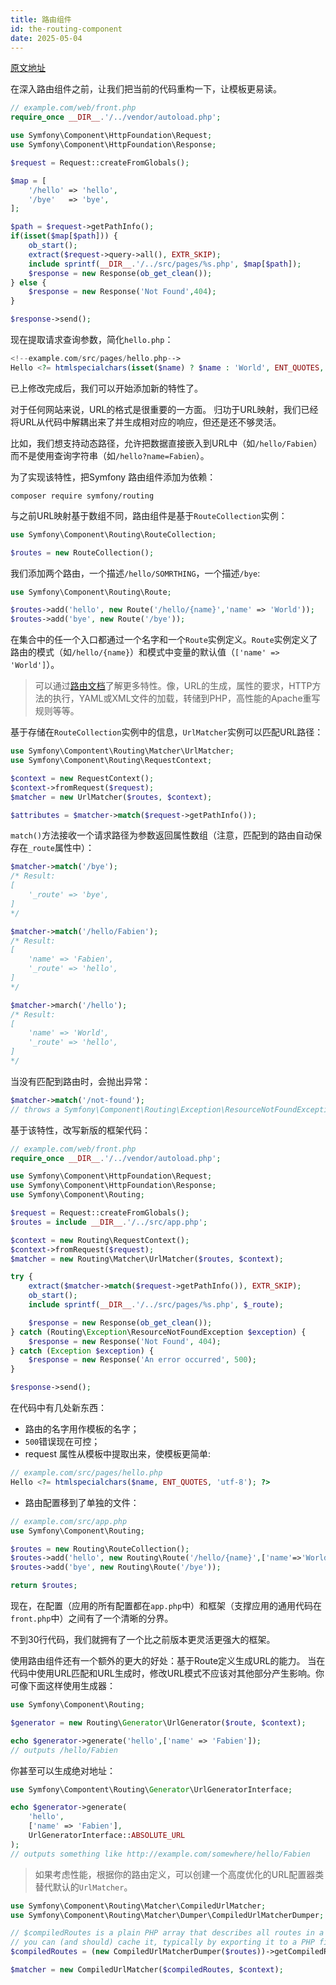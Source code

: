 ```yaml
---
title: 路由组件
id: the-routing-component
date: 2025-05-04
---
```


[原文地址](https://symfony.com/doc/5.x/create_framework/routing.html)

在深入路由组件之前，让我们把当前的代码重构一下，让模板更易读。

```php
// example.com/web/front.php
require_once __DIR__.'/../vendor/autoload.php';

use Symfony\Component\HttpFoundation\Request;
use Symfony\Component\HttpFoundation\Response;

$request = Request::createFromGlobals();

$map = [
    '/hello' => 'hello',
    '/bye'   => 'bye',
];

$path = $request->getPathInfo();
if(isset($map[$path])) {
    ob_start();
    extract($request->query->all(), EXTR_SKIP);
    include sprintf(__DIR__.'/../src/pages/%s.php', $map[$path]);
    $response = new Response(ob_get_clean());
} else {
    $response = new Response('Not Found',404);
}

$response->send();
```
现在提取请求查询参数，简化`hello.php`：
```php
<!--example.com/src/pages/hello.php-->
Hello <?= htmlspecialchars(isset($name) ? $name : 'World', ENT_QUOTES, 'utf-8'); ?>
```
已上修改完成后，我们可以开始添加新的特性了。

对于任何网站来说，URL的格式是很重要的一方面。
归功于URL映射，我们已经将URL从代码中解耦出来了并生成相对应的响应，但还是还不够灵活。

比如，我们想支持动态路径，允许把数据直接嵌入到URL中（如`/hello/Fabien`）而不是使用查询字符串（如`/hello?name=Fabien`）。

为了实现该特性，把Symfony 路由组件添加为依赖：
```
composer require symfony/routing
```

与之前URL映射基于数组不同，路由组件是基于`RouteCollection`实例：
```php
use Symfony\Component\Routing\RouteCollection;

$routes = new RouteCollection();
```
我们添加两个路由，一个描述`/hello/SOMRTHING`，一个描述`/bye`:
```php
use Symfony\Component\Routing\Route;

$routes->add('hello', new Route('/hello/{name}','name' => 'World'));
$routes->add('bye', new Route('/bye'));
```
在集合中的任一个入口都通过一个名字和一个`Route`实例定义。`Route`实例定义了路由的模式（如`/hello/{name}`）和模式中变量的默认值（`['name' => 'World']`）。

> 可以通过[路由文档](https://symfony.com/doc/5.x/routing.html)了解更多特性。像，URL的生成，属性的要求，HTTP方法的执行，YAML或XML文件的加载，转储到PHP，高性能的Apache重写规则等等。

基于存储在`RouteCollection`实例中的信息，`UrlMatcher`实例可以匹配URL路径：
```php
use Symfony\Compontent\Routing\Matcher\UrlMatcher;
use Symfony\Component\Routing\RequestContext;

$context = new RequestContext();
$context->fromRequest($request);
$matcher = new UrlMatcher($routes, $context);

$attributes = $matcher->match($request->getPathInfo());
```
`match()`方法接收一个请求路径为参数返回属性数组（注意，匹配到的路由自动保存在`_route`属性中）：
```php
$matcher->match('/bye');
/* Result:
[
    '_route' => 'bye',
]
*/

$matcher->match('/hello/Fabien');
/* Result:
[
    'name' => 'Fabien',
    '_route' => 'hello',
]
*/

$matcher->march('/hello');
/* Result:
[
    'name' => 'World',
    '_route' => 'hello',
]
*/
```
当没有匹配到路由时，会抛出异常：
```php
$matcher->match('/not-found');
// throws a Symfony\Component\Routing\Exception\ResourceNotFoundException
```
基于该特性，改写新版的框架代码：
```php
// example.com/web/front.php
require_once __DIR__.'/../vendor/autoload.php';

use Symfony\Component\HttpFoundation\Request;
use Symfony\Component\HttpFoundation\Response;
use Symfony\Component\Routing;

$request = Request::createFromGlobals();
$routes = include __DIR__.'/../src/app.php';

$context = new Routing\RequestContext();
$context->fromRequest($request);
$matcher = new Routing\Matcher\UrlMatcher($routes, $context);

try {
    extract($matcher->match($request->getPathInfo()), EXTR_SKIP);
    ob_start();
    include sprintf(__DIR__.'/../src/pages/%s.php', $_route);

    $response = new Response(ob_get_clean());
} catch (Routing\Exception\ResourceNotFoundException $exception) {
    $response = new Response('Not Found', 404);
} catch (Exception $exception) {
    $response = new Response('An error occurred', 500);
}

$response->send();
```
在代码中有几处新东西：
- 路由的名字用作模板的名字；
- `500`错误现在可控；
- request 属性从模板中提取出来，使模板更简单:
```php
// example.com/src/pages/hello.php
Hello <?= htmlspecialchars($name, ENT_QUOTES, 'utf-8'); ?>
```
- 路由配置移到了单独的文件：
```php
// example.com/src/app.php
use Symfony\Component\Routing;

$routes = new Routing\RouteCollection();
$routes->add('hello', new Routing\Route('/hello/{name}',['name'=>'World']));
$routes->add('bye', new Routing\Route('/bye'));

return $routes;
```

现在，在配置（应用的所有配置都在`app.php`中）和框架（支撑应用的通用代码在`front.php`中）之间有了一个清晰的分界。

不到30行代码，我们就拥有了一个比之前版本更灵活更强大的框架。

使用路由组件还有一个额外的更大的好处：基于Route定义生成URL的能力。
当在代码中使用URL匹配和URL生成时，修改URL模式不应该对其他部分产生影响。你可像下面这样使用生成器：
```php
use Symfony\Component\Routing;

$generator = new Routing\Generator\UrlGenerator($route, $context);

echo $generator->generate('hello',['name' => 'Fabien']);
// outputs /hello/Fabien
```
你甚至可以生成绝对地址：
```php
use Symfony\Compontent\Routing\Generator\UrlGeneratorInterface;

echo $generator->generate(
    'hello',
    ['name' => 'Fabien'],
    UrlGeneratorInterface::ABSOLUTE_URL
);
// outputs something like http://example.com/somewhere/hello/Fabien
```
> 如果考虑性能，根据你的路由定义，可以创建一个高度优化的URL配置器类替代默认的`UrlMatcher`。
```php
use Symfony\Component\Routing\Matcher\CompiledUrlMatcher;
use Symfony\Component\Routing\Matcher\Dumper\CompiledUrlMatcherDumper;

// $compiledRoutes is a plain PHP array that describes all routes in a performant data format
// you can (and should) cache it, typically by exporting it to a PHP file
$compiledRoutes = (new CompiledUrlMatcherDumper($routes))->getCompiledRoutes();

$matcher = new CompiledUrlMatcher($compiledRoutes, $context);
```